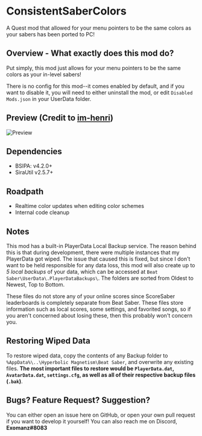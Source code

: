 # ConsistentSaberColors
A Quest mod that allowed for your menu pointers to be the same colors as your sabers has been ported to PC!

## Overview - What exactly does this mod do?
Put simply, this mod just allows for your menu pointers to be the same colors as your in-level sabers!

There is no config for this mod--it comes enabled by default, and if you want to disable it, you will need to either uninstall the mod, or edit `Disabled Mods.json` in your UserData folder.

## Preview (Credit to [im-henri](https://github.com/im-henri/))
![Preview](https://github.com/im-henri/QonsistentSaberColors/blob/master/Animation.gif)

## Dependencies
- BSIPA: v4.2.0+
- SiraUtil v2.5.7+

## Roadpath
- Realtime color updates when editing color schemes
- Internal code cleanup

## Notes
This mod has a built-in PlayerData Local Backup service. The reason behind this is that during development, there were multiple instances that my PlayerData got wiped. The issue that caused this is fixed, but since I don't want to be held responsible for any data loss, this mod will also create up to *5 local backups* of your data, which can be accessed at `Beat Saber\UserData\.PlayerDataBackups\`. The folders are sorted from Oldest to Newest, Top to Bottom. 

These files do not store any of your online scores since ScoreSaber leaderboards is completely separate from Beat Saber. These files store information such as local scores, some settings, and favorited songs, so if you aren't concerned about losing these, then this probably won't concern you.

## Restoring Wiped Data
To restore wiped data, copy the contents of any Backup folder to `%AppData%\..\Hyperbolic Magnetism\Beat Saber`, and overwrite any existing files. **The most important files to restore would be `PlayerData.dat`, `AvatarData.dat`, `settings.cfg`, as well as all of their respective backup files (`.bak`)**. 

## Bugs? Feature Request? Suggestion?
You can either open an issue here on GitHub, or open your own pull request if you want to develop it yourself! You can also reach me on Discord, **Exomanz#8083**
